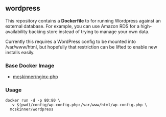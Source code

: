 ## wordpress

This repository contains a **Dockerfile** to for running Wordpress against an
external database. For example, you can use Amazon RDS for a high-availability
backing store instead of trying to manage your own data.

Currently this requires a WordPress config to be mounted into /var/www/html,
but hopefully that restriction can be lifted to enable new installs easily.

### Base Docker Image

* [mcskinner/nginx-php](https://hub.docker.com/r/mcskinner/nginx-php)

### Usage

    docker run -d -p 80:80 \
      -v $(pwd)/config/wp-config.php:/var/www/html/wp-config.php \
      mcskinner/wordpress
